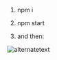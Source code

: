 1. npm i
2. npm start

3. and then:

<img src="https://media.tenor.com/NP2-oEgBcJcAAAAe/the-rock-dwayne-johnson.png" alt="alternatetext">
